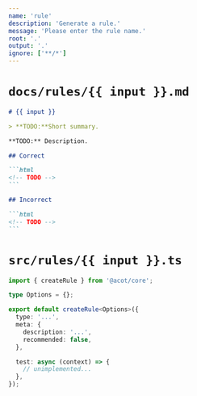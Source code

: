 ```yaml
---
name: 'rule'
description: 'Generate a rule.'
message: 'Please enter the rule name.'
root: '.'
output: '.'
ignore: ['**/*']
---
```


# `docs/rules/{{ input }}.md`

````markdown
# {{ input }}

> **TODO:**Short summary.

**TODO:** Description.

## Correct

```html
<!-- TODO -->
```

## Incorrect

```html
<!-- TODO -->
```
````

# `src/rules/{{ input }}.ts`

```typescript
import { createRule } from '@acot/core';

type Options = {};

export default createRule<Options>({
  type: '...',
  meta: {
    description: '...',
    recommended: false,
  },

  test: async (context) => {
    // unimplemented...
  },
});
```
